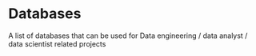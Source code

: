 # Databases
A list of databases that can be used for Data engineering / data analyst / data scientist related projects 
